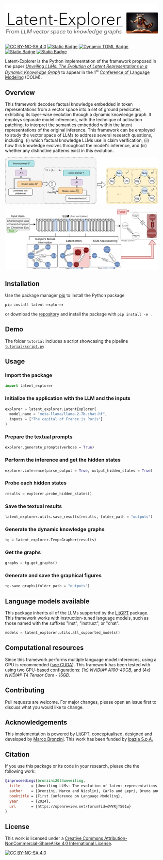 ![Logo](https://github.com/Ipazia-AI/latent-explorer/raw/main/images/logo.png)

[![CC BY-NC-SA 4.0][cc-by-nc-sa-shield]][cc-by-nc-sa]
[![Static Badge](https://img.shields.io/badge/pyPI-latent--explorer-red)](https://pypi.org/project/latent-explorer)
[![Dynamic TOML Badge](https://img.shields.io/badge/dynamic/toml?url=https%3A%2F%2Fgithub.com%2FIpazia-AI%2Flatent-explorer%2Fraw%2Fmain%2Fpyproject.toml&query=%24.project.version&label=release&color=green)](https://github.com/Ipazia-AI/latent-explorer/releases)
[![Static Badge](https://img.shields.io/badge/website-online-green)](https://github.com/Ipazia-AI)
[![Static Badge](https://img.shields.io/badge/DOI-10.48550%2FarXiv.2404.03623-orange)](
https://doi.org/10.48550/arXiv.2404.03623)


Latent-Explorer is the Python implementation of the framework proposed in the paper [*Unveiling LLMs: The Evolution of Latent Representations in a Dynamic Knowledge Graph*](https://arxiv.org/abs/2404.03623) to appear in the 1<sup>st</sup> [Conference of Language Modeling](https://colmweb.org/index.html) (COLM).

## Overview
This framework decodes factual knowledge embedded in token representations from a vector space into a set of ground predicates, exhibiting its layer-wise evolution through a dynamic knowledge graph. 
It employs separate model inferences, with the technique of activation patching, to interpret the semantics embedded within the latent representations of the original inference.
This framework can be employed to study the vector space of LLMs to address several research questions, including:
(i) which factual knowledge LLMs use in claim verification,
(ii) how this knowledge evolves throughout the model's inference, and
(iii) whether any distinctive patterns exist in this evolution.

![Framework](https://github.com/Ipazia-AI/latent-explorer/raw/main/images/framework.png)

![Contribution](https://github.com/Ipazia-AI/latent-explorer/raw/main/images/contribution.png)


## Installation
Use the package manager [pip](https://pip.pypa.io/en/stable/) to install the Python package

```bash
pip install latent-explorer
```

or download the [repository](https://github.com/Ipazia-AI/latent-explorer) and install the package with 
` pip install -e . `

## Demo
The folder `tutorial` includes a script showcasing the pipeline [`tutorial/script.py`](./tutorial/script.py)

## Usage

### Import the package
```python
import latent_explorer
```

### Initialize the application with the LLM and the inputs
```python
explorer = latent_explorer.LatentExplorer(
  model_name = "meta-llama/llama-2-7b-chat-hf", 
  inputs = ["The capital of France is Paris"]
)
```
### Prepare the textual prompts
```python
explorer.generate_prompts(verbose = True)
```

### Perform the inference and get the hidden states
```python
explorer.inference(parse_output = True, output_hidden_states = True)
```

### Probe each hidden states
```python
results = explorer.probe_hidden_states()
```

### Save the textual results
```python
latent_explorer.utils.save_results(results, folder_path = "outputs")
```

### Generate the dynamic knowledge graphs
```python
tg = latent_explorer.TempoGrapher(results)
```

### Get the graphs
```python
graphs = tg.get_graphs()
```

### Generate and save the graphical figures
```python
tg.save_graphs(folder_path = "outputs")
```

## Language models available
This package inherits all of the LLMs supported by the [LitGPT](https://github.com/Lightning-AI/litgpt/blob/main/tutorials/download_model_weights.md) package.
This framework works with instruction-tuned language models, such as those named with the suffixes "inst", "instruct", or "chat". 

```python
models = latent_explorer.utils.all_supported_models()
```

## Computational resources
Since this framework performs multiple language model inferences, using a GPU is recommended ([see CUDA](https://docs.nvidia.com/cuda/cuda-quick-start-guide/index.html)). This framework has been tested with using two GPU-based configurations: (1x) *NVIDIA® A100-40GB*, and (4x) *NVIDIA® T4 Tensor Core - 16GB*.   

## Contributing
Pull requests are welcome. For major changes, please open an issue first to discuss what you would like to change.

## Acknowledgements
This implementation is powered by [LitGPT](https://github.com/Lightning-AI/litgpt), conceptualised, designed and developed by [Marco Bronzini](https://www.linkedin.com/in/bronzinimarco).
This work has been funded by [Ipazia S.p.A.](https://ipazia.com)

## Citation
If you use this package or its code in your research, please cite the following work:

```bibtex
@inproceedings{bronzini2024unveiling,
  title     = {Unveiling LLMs: The evolution of latent representations in a dynamic knowledge graph},
  author    = {Bronzini, Marco and Nicolini, Carlo and Lepri, Bruno and Staiano, Jacopo and Passerini, Andrea},
  booktitle = {First Conference on Language Modeling},
  year      = {2024},
  url       = {https://openreview.net/forum?id=dWYRjT501w}
}
```

## License
This work is licensed under a
[Creative Commons Attribution-NonCommercial-ShareAlike 4.0 International License][cc-by-nc-sa].

[![CC BY-NC-SA 4.0][cc-by-nc-sa-image]][cc-by-nc-sa]

[cc-by-nc-sa]: http://creativecommons.org/licenses/by-nc-sa/4.0
[cc-by-nc-sa-image]: https://licensebuttons.net/l/by-nc-sa/4.0/88x31.png
[cc-by-nc-sa-shield]: https://img.shields.io/badge/license-CC%20BY--NC--SA%204.0-lightgrey.svg